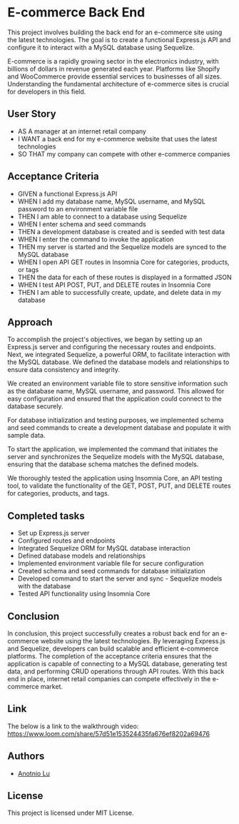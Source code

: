 # E-commerce Back End

This project involves building the back end for an e-commerce site using the latest technologies. The goal is to create a functional Express.js API and configure it to interact with a MySQL database using Sequelize.

E-commerce is a rapidly growing sector in the electronics industry, with billions of dollars in revenue generated each year. Platforms like Shopify and WooCommerce provide essential services to businesses of all sizes. Understanding the fundamental architecture of e-commerce sites is crucial for developers in this field.

## User Story
- AS A manager at an internet retail company
- I WANT a back end for my e-commerce website that uses the latest technologies
- SO THAT my company can compete with other e-commerce companies


## Acceptance Criteria
- GIVEN a functional Express.js API
- WHEN I add my database name, MySQL username, and MySQL password to an environment variable file
- THEN I am able to connect to a database using Sequelize
- WHEN I enter schema and seed commands
- THEN a development database is created and is seeded with test data
- WHEN I enter the command to invoke the application
- THEN my server is started and the Sequelize models are synced to the MySQL database
- WHEN I open API GET routes in Insomnia Core for categories, products, or tags
- THEN the data for each of these routes is displayed in a formatted JSON
- WHEN I test API POST, PUT, and DELETE routes in Insomnia Core
- THEN I am able to successfully create, update, and delete data in my database


## Approach
To accomplish the project's objectives, we began by setting up an Express.js server and configuring the necessary routes and endpoints. Next, we integrated Sequelize, a powerful ORM, to facilitate interaction with the MySQL database. We defined the database models and relationships to ensure data consistency and integrity.

We created an environment variable file to store sensitive information such as the database name, MySQL username, and password. This allowed for easy configuration and ensured that the application could connect to the database securely.

For database initialization and testing purposes, we implemented schema and seed commands to create a development database and populate it with sample data.

To start the application, we implemented the command that initiates the server and synchronizes the Sequelize models with the MySQL database, ensuring that the database schema matches the defined models.

We thoroughly tested the application using Insomnia Core, an API testing tool, to validate the functionality of the GET, POST, PUT, and DELETE routes for categories, products, and tags.

## Completed tasks
- Set up Express.js server
- Configured routes and endpoints
- Integrated Sequelize ORM for MySQL database interaction
- Defined database models and relationships
- Implemented environment variable file for secure configuration
- Created schema and seed commands for database initialization
- Developed command to start the server and sync - Sequelize models with the database
- Tested API functionality using Insomnia Core

## Conclusion
In conclusion, this project successfully creates a robust back end for an e-commerce website using the latest technologies. By leveraging Express.js and Sequelize, developers can build scalable and efficient e-commerce platforms. The completion of the acceptance criteria ensures that the application is capable of connecting to a MySQL database, generating test data, and performing CRUD operations through API routes. With this back end in place, internet retail companies can compete effectively in the e-commerce market.

## Link

The below is a link to the walkthrough video: 
https://www.loom.com/share/57d51e153524435fa676ef8202a69476 


## Authors

- [Anotnio Lu](https://github.com/Anotnio-Lu)


## License

This project is licensed under MIT License.
